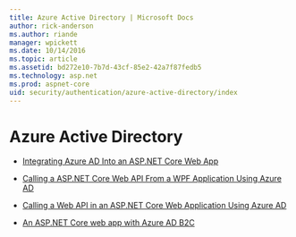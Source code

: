 ```yaml
---
title: Azure Active Directory | Microsoft Docs
author: rick-anderson
ms.author: riande
manager: wpickett
ms.date: 10/14/2016
ms.topic: article
ms.assetid: bd272e10-7b7d-43cf-85e2-42a7f87fedb5
ms.technology: asp.net
ms.prod: aspnet-core
uid: security/authentication/azure-active-directory/index
---
```

# Azure Active Directory

* [Integrating Azure AD Into an ASP.NET Core Web App](https://azure.microsoft.com/documentation/samples/active-directory-dotnet-webapp-openidconnect-aspnetcore)

* [Calling a ASP.NET Core Web API From a WPF Application Using Azure AD](https://azure.microsoft.com/documentation/samples/active-directory-dotnet-native-aspnetcore)

* [Calling a Web API in an ASP.NET Core Web Application Using Azure AD](https://azure.microsoft.com/en-us/documentation/samples/active-directory-dotnet-webapp-webapi-openidconnect-aspnetcore)

* [An ASP.NET Core web app with Azure AD B2C](https://azure.microsoft.com/en-us/documentation/samples/active-directory-dotnet-webapp-openidconnect-aspnetcore-b2c)
